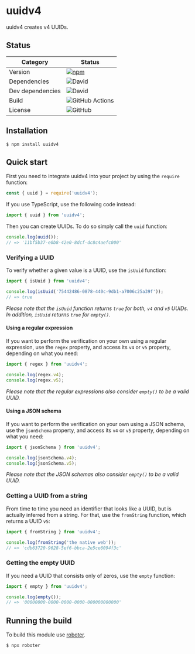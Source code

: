 # uuidv4

uuidv4 creates v4 UUIDs.

## Status

| Category         | Status                                                                                              |
| ---------------- | --------------------------------------------------------------------------------------------------- |
| Version          | [![npm](https://img.shields.io/npm/v/uuidv4)](https://www.npmjs.com/package/uuidv4)                 |
| Dependencies     | ![David](https://img.shields.io/david/thenativeweb/uuidv4)                                          |
| Dev dependencies | ![David](https://img.shields.io/david/dev/thenativeweb/uuidv4)                                      |
| Build            | ![GitHub Actions](https://github.com/thenativeweb/uuidv4/workflows/Release/badge.svg?branch=master) |
| License          | ![GitHub](https://img.shields.io/github/license/thenativeweb/uuidv4)                                |

## Installation

```shell
$ npm install uuidv4
```

## Quick start

First you need to integrate uuidv4 into your project by using the `require` function:

```javascript
const { uuid } = require('uuidv4');
```

If you use TypeScript, use the following code instead:

```typescript
import { uuid } from 'uuidv4';
```

Then you can create UUIDs. To do so simply call the `uuid` function:

```javascript
console.log(uuid());
// => '11bf5b37-e0b8-42e0-8dcf-dc8c4aefc000'
```

### Verifying a UUID

To verify whether a given value is a UUID, use the `isUuid` function:

```javascript
import { isUuid } from 'uuidv4';

console.log(isUuid('75442486-0878-440c-9db1-a7006c25a39f'));
// => true
```

_Please note that the `isUuid` function returns `true` for both, `v4` and `v5` UUIDs. In addition, `isUuid` returns `true` for `empty()`._

#### Using a regular expression

If you want to perform the verification on your own using a regular expression, use the `regex` property, and access its `v4` or `v5` property, depending on what you need:

```javascript
import { regex } from 'uuidv4';

console.log(regex.v4);
console.log(regex.v5);
```

_Please note that the regular expressions also consider `empty()` to be a valid UUID._

#### Using a JSON schema

If you want to perform the verification on your own using a JSON schema, use the `jsonSchema` property, and access its `v4` or `v5` property, depending on what you need:

```javascript
import { jsonSchema } from 'uuidv4';

console.log(jsonSchema.v4);
console.log(jsonSchema.v5);
```

_Please note that the JSON schemas also consider `empty()` to be a valid UUID._

### Getting a UUID from a string

From time to time you need an identifier that looks like a UUID, but is actually inferred from a string. For that, use the `fromString` function, which returns a UUID `v5`:

```javascript
import { fromString } from 'uuidv4';

console.log(fromString('the native web'));
// => 'cdb63720-9628-5ef6-bbca-2e5ce6094f3c'
```

### Getting the empty UUID

If you need a UUID that consists only of zeros, use the `empty` function:

```javascript
import { empty } from 'uuidv4';

console.log(empty());
// => '00000000-0000-0000-0000-000000000000'
```

## Running the build

To build this module use [roboter](https://www.npmjs.com/package/roboter).

```shell
$ npx roboter
```
